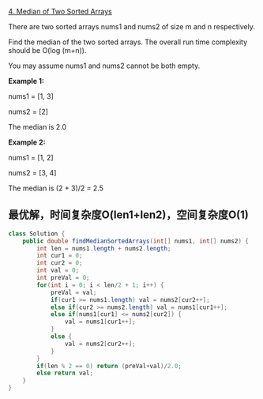 [4. Median of Two Sorted Arrays]()

There are two sorted arrays nums1 and nums2 of size m and n respectively.

Find the median of the two sorted arrays. The overall run time complexity should be O(log (m+n)).

You may assume nums1 and nums2 cannot be both empty.

**Example 1:**

nums1 = [1, 3]

nums2 = [2]

The median is 2.0

**Example 2:**

nums1 = [1, 2]

nums2 = [3, 4]

The median is (2 + 3)/2 = 2.5

## 最优解，时间复杂度O(len1+len2)，空间复杂度O(1)
```java
class Solution {
    public double findMedianSortedArrays(int[] nums1, int[] nums2) {
        int len = nums1.length + nums2.length;
        int cur1 = 0;
        int cur2 = 0;
        int val = 0;
        int preVal = 0;
        for(int i = 0; i < len/2 + 1; i++) {
            preVal = val;
            if(cur1 >= nums1.length) val = nums2[cur2++];
            else if(cur2 >= nums2.length) val = nums1[cur1++];
            else if(nums1[cur1] <= nums2[cur2]) {
                val = nums1[cur1++];
            }
            else {
                val = nums2[cur2++];
            }
        }
        if(len % 2 == 0) return (preVal+val)/2.0;
        else return val;
    }
}
```
